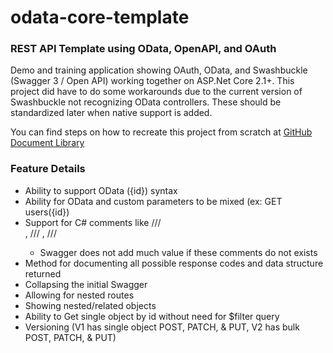# odata-core-template
### REST API Template using OData, OpenAPI, and OAuth

Demo and training application showing OAuth, OData, and Swashbuckle (Swagger 3 / Open API) working together on ASP.Net Core 2.1+.  This project did have to do some workarounds due to the current version of Swashbuckle not recognizing OData controllers.  These should be standardized later when native support is added.

You can find steps on how to recreate this project from scratch at [GitHub Document Library](https://github.com/PaulGilchrist/documents)

### Feature Details

* Ability to support OData ({id}) syntax
* Ability for OData and custom parameters to be mixed (ex: GET users({id})
* Support for C# comments like /// <summary>, /// <remarks>, /// <params>
    * Swagger does not add much value if these comments do not exists
* Method for documenting all possible response codes and data structure returned
* Collapsing the initial Swagger
* Allowing for nested routes
* Showing nested/related objects
* Ability to Get single object by id without need for $filter query
* Versioning (V1 has single object POST, PATCH, & PUT, V2 has bulk POST, PATCH, & PUT)

